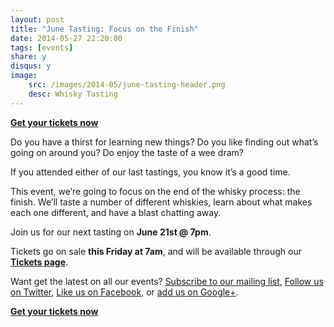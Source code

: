 ```yaml
---
layout: post
title: "June Tasting: Focus on the Finish"
date: 2014-05-27 22:20:00
tags: [events]
share: y
disqus: y
image: 
    src: /images/2014-05/june-tasting-header.png
    desc: Whisky Tasting
---
```


**[Get your tickets now](/tickets/)**

Do you have a thirst for learning new things? Do you like finding out what’s going on around you? Do enjoy the taste of a wee dram?

If you attended either of our last tastings, you know it’s a good time. 

This event, we’re going to focus on the end of the whisky process: the finish. We’ll taste a number of different whiskies, learn about what makes each one different, and have a blast chatting away.

Join us for our next tasting on **June 21st @ 7pm**.

Tickets go on sale **this Friday at 7am**, and will be available through our **[Tickets page][1]**. 

Want get the latest on all our events? [Subscribe to our mailing list][2], [Follow us on Twitter][3], [Like us on Facebook][4], or [add us on Google+][5].

**[Get your tickets now](/tickets/)**

  [1]: /tickets/
  [2]: /subscribe/
  [3]: http://twitter.com/whiskydev
  [4]: http://www.facebook.com/whiskydev
  [5]: http://plus.google.com/+Whiskydev
